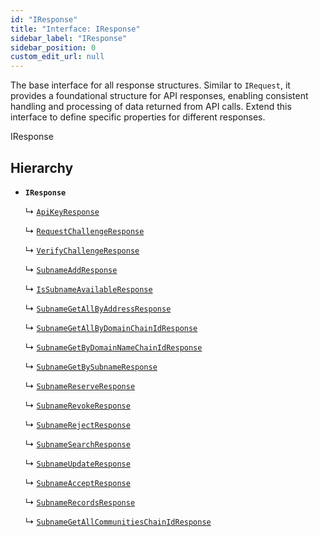 ```yaml
---
id: "IResponse"
title: "Interface: IResponse"
sidebar_label: "IResponse"
sidebar_position: 0
custom_edit_url: null
---
```


The base interface for all response structures.
Similar to `IRequest`, it provides a foundational structure for API responses,
enabling consistent handling and processing of data returned from API calls.
Extend this interface to define specific properties for different responses.

 IResponse

## Hierarchy

- **`IResponse`**

  ↳ [`ApiKeyResponse`](ApiKeyResponse.md)

  ↳ [`RequestChallengeResponse`](RequestChallengeResponse.md)

  ↳ [`VerifyChallengeResponse`](VerifyChallengeResponse.md)

  ↳ [`SubnameAddResponse`](SubnameAddResponse.md)

  ↳ [`IsSubnameAvailableResponse`](IsSubnameAvailableResponse.md)

  ↳ [`SubnameGetAllByAddressResponse`](SubnameGetAllByAddressResponse.md)

  ↳ [`SubnameGetAllByDomainChainIdResponse`](SubnameGetAllByDomainChainIdResponse.md)

  ↳ [`SubnameGetByDomainNameChainIdResponse`](SubnameGetByDomainNameChainIdResponse.md)

  ↳ [`SubnameGetBySubnameResponse`](SubnameGetBySubnameResponse.md)

  ↳ [`SubnameReserveResponse`](SubnameReserveResponse.md)

  ↳ [`SubnameRevokeResponse`](SubnameRevokeResponse.md)

  ↳ [`SubnameRejectResponse`](SubnameRejectResponse.md)

  ↳ [`SubnameSearchResponse`](SubnameSearchResponse.md)

  ↳ [`SubnameUpdateResponse`](SubnameUpdateResponse.md)

  ↳ [`SubnameAcceptResponse`](SubnameAcceptResponse.md)

  ↳ [`SubnameRecordsResponse`](SubnameRecordsResponse.md)

  ↳ [`SubnameGetAllCommunitiesChainIdResponse`](SubnameGetAllCommunitiesChainIdResponse.md)
